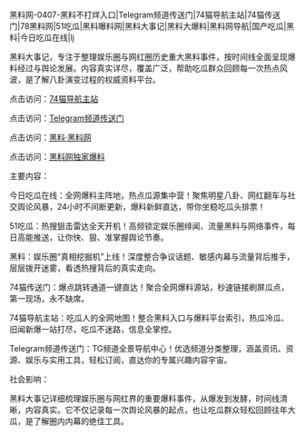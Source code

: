 #
黑料网-0407-黑料不打烊入口|Telegram频道传送门|74猫导航主站|74猫传送门|78黑料网|51吃瓜|黑料曝料网|黑料大事记|黑料大爆料|黑料网导航|国产吃瓜|黑料|今日吃瓜在线|lj

黑料大事记，专注于整理娱乐圈与网红圈历史重大黑料事件，按时间线全面呈现爆料经过与舆论发展。内容真实详尽，覆盖广泛，帮助吃瓜群众回顾每一次热点风波，是了解八卦演变过程的权威资料平台。


点击访问：<a href="https://74mao.com/">74猫导航主站</a>

点击访问：<a href="https://74mao.com/">Telegram频道传送门</a>

点击访问：<a href="https://sdfsh.pages.dev/">黑料·黑料网</a>

点击访问：<a href="https://qfwfg.pages.dev/">黑料网独家爆料</a>


主要内容：


今日吃瓜在线：全网爆料主阵地，热点瓜源集中营！聚焦明星八卦、网红翻车与社交舆论风暴，24小时不间断更新，爆料新鲜直达，带你坐稳吃瓜头排票！

51吃瓜：热搜狙击雷达全天开机！高频锁定娱乐圈绯闻、流量黑料与网络事件，每日高能推送，让你快、狠、准掌握舆论节奏。

黑料：娱乐圈“真相挖掘机”上线！深度整合争议话题、敏感内幕与流量背后推手，层层拨开迷雾，看透热搜背后的真实走向。

74猫传送门：爆点跳转通道一键直达！聚合全网爆料源站，秒速链接刷屏瓜点，第一现场，永不缺席。

74猫导航主站：吃瓜人的全网地图！整合黑料入口与爆料平台索引，热瓜冷瓜、旧闻新爆一站打尽，吃瓜不迷路，信息全掌控。

Telegram频道传送门：TG频道全景导航中心！优选频道分类整理，涵盖资讯、资源、娱乐与实用工具，轻松订阅，直达你的专属兴趣内容宇宙。


社会影响：

黑料大事记详细梳理娱乐圈与网红界的重要爆料事件，从爆发到发酵，时间线清晰，内容真实。它不仅记录每一次舆论风暴的起点，也让吃瓜群众轻松回顾往年大瓜，是了解圈内内幕的绝佳工具。

<span style="display:none;">[Canonical link](https://github.com/4575423/960 ）</span>

